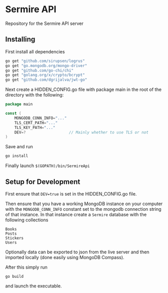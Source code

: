 # Sermire API
Repository for the Sermire API server

## Installing
First install all dependencies
```bash
go get "github.com/sirupsen/logrus"
go get "go.mongodb.org/mongo-driver"
go get "github.com/go-chi/chi"
go get "golang.org/x/crypto/bcrypt"
go get "github.com/dgrijalva/jwt-go"
```

Next create a HIDDEN_CONFIG.go file with package main in the root of the directory with the following:
```go
package main

const (
	MONGODB_CONN_INFO="..."
	TLS_CERT_PATH="..."
	TLS_KEY_PATH="..."
	DEV=?					// Mainly whether to use TLS or not
)
```
Save and run
```bash
go install
```
Finally launch ```$(GOPATH)/bin/SermireApi```

## Setup for Development

First ensure that ```DEV=true``` is set in the HIDDEN_CONFIG.go file. 

Then ensure that you have a working MongoDB instance on your computer with the ```MONGODB_CONN_INFO``` constant set to the mongodb connection string of that instance. In that instance create a ```Sermire``` database with the following collections

```
Books
Posts
Stickers
Users
```

Optionally data can be exported to json from the live server and then imported locally (done easily using MongoDB Compass).

After this simply run
```
go build
```
and launch the executable. 